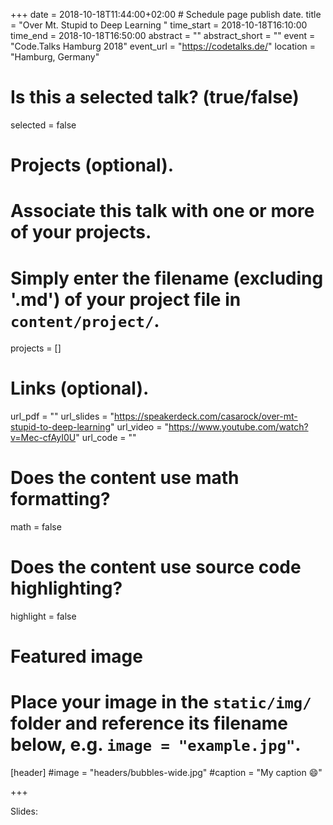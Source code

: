 +++
date = 2018-10-18T11:44:00+02:00 # Schedule page publish date.
title = "Over Mt. Stupid to Deep Learning "
time_start = 2018-10-18T16:10:00
time_end = 2018-10-18T16:50:00
abstract = ""
abstract_short = ""
event = "Code.Talks Hamburg 2018"
event_url = "https://codetalks.de/"
location = "Hamburg, Germany"

# Is this a selected talk? (true/false)
selected = false

# Projects (optional).
#   Associate this talk with one or more of your projects.
#   Simply enter the filename (excluding '.md') of your project file in `content/project/`.
projects = []

# Links (optional).
url_pdf = ""
url_slides = "https://speakerdeck.com/casarock/over-mt-stupid-to-deep-learning"
url_video = "https://www.youtube.com/watch?v=Mec-cfAyI0U"
url_code = ""

# Does the content use math formatting?
math = false

# Does the content use source code highlighting?
highlight = false

# Featured image
# Place your image in the `static/img/` folder and reference its filename below, e.g. `image = "example.jpg"`.
[header]
#image = "headers/bubbles-wide.jpg"
#caption = "My caption :smile:"

+++

Slides:
<script async class="speakerdeck-embed" data-id="02a8a171a20040da939af0f0364ee1cb" data-ratio="1.77777777777778" src="//speakerdeck.com/assets/embed.js"></script>